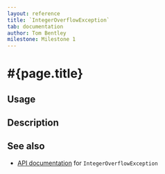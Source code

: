 ```yaml
---
layout: reference
title: `IntegerOverflowException`
tab: documentation
author: Tom Bentley
milestone: Milestone 1
---
```


# #{page.title}

## Usage 

## Description

## See also

* [API documentation](#{site.urls.apidoc}/ceylon/language/IntegerOverflowException.html) for `IntegerOverflowException`

